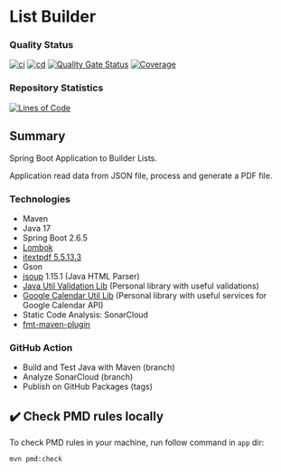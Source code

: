 # List Builder

### Quality Status
[![ci](https://github.com/bvilela/list-builder/actions/workflows/2.ci.yml/badge.svg)](https://github.com/bvilela/list-builder/actions/workflows/2.ci.yml)
[![cd](https://github.com/bvilela/list-builder/actions/workflows/3.cd.yml/badge.svg)](https://github.com/bvilela/list-builder/actions/workflows/3.cd.yml)
[![Quality Gate Status](https://sonarcloud.io/api/project_badges/measure?project=bvilela_list-builder&metric=alert_status)](https://sonarcloud.io/summary/new_code?id=bvilela_list-builder)
[![Coverage](https://sonarcloud.io/api/project_badges/measure?project=bvilela_list-builder&metric=coverage)](https://sonarcloud.io/summary/new_code?id=bvilela_list-builder)

### Repository Statistics
[![Lines of Code](https://sonarcloud.io/api/project_badges/measure?project=bvilela_list-builder&metric=ncloc)](https://sonarcloud.io/summary/new_code?id=bvilela_list-builder)
<!-- ![GitHub repo size](https://img.shields.io/github/repo-size/bvilela/list-builder)  -->
<!-- ![GitHub language count](https://img.shields.io/github/languages/count/bvilela/list-builder)  -->
<!-- ![GitHub open issues](https://img.shields.io/github/issues-raw/bvilela/list-builder)  -->
<!-- ![GitHub open pull requests](https://img.shields.io/github/issues-pr/bvilela/list-builder) -->

## Summary
Spring Boot Application to Builder Lists.

Application read data from JSON file, process and generate a PDF file.

### Technologies
* Maven
* Java 17
* Spring Boot 2.6.5
* [Lombok](https://projectlombok.org/)
* [itextpdf 5.5.13.3](https://itextpdf.com/en)
* Gson
* [jsoup](https://jsoup.org/) 1.15.1 (Java HTML Parser)
* [Java Util Validation Lib](https://github.com/bvilela/java-util-validation-lib) (Personal library with useful validations)
* [Google Calendar Util Lib](https://github.com/bvilela/google-calendar-util-lib) (Personal library with useful services for Google Calendar API)
* Static Code Analysis: SonarCloud
* [fmt-maven-plugin](https://github.com/spotify/fmt-maven-plugin)

### GitHub Action
* Build and Test Java with Maven (branch)
* Analyze SonarCloud (branch)
* Publish on GitHub Packages (tags)


## :heavy_check_mark: Check PMD rules locally
To check PMD rules in your machine, run follow command in `app` dir:
```
mvn pmd:check
```
